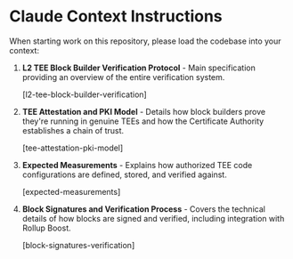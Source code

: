 # Claude Context Instructions

When starting work on this repository, please load the codebase into your context:

1. **L2 TEE Block Builder Verification Protocol** - Main specification providing an overview of the entire verification system.
    
    [l2-tee-block-builder-verification]
    
2. **TEE Attestation and PKI Model** - Details how block builders prove they're running in genuine TEEs and how the Certificate Authority establishes a chain of trust.
    
    [tee-attestation-pki-model]
    
3. **Expected Measurements** - Explains how authorized TEE code configurations are defined, stored, and verified against.
    
    [expected-measurements]
    
4. **Block Signatures and Verification Process** - Covers the technical details of how blocks are signed and verified, including integration with Rollup Boost.
    
    [block-signatures-verification]
